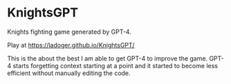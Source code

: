# KnightsGPT
Knights fighting game generated by GPT-4.

Play at https://ladoger.github.io/KnightsGPT/

This is the about the best I am able to get GPT-4 to improve the game. GPT-4 starts forgetting context starting at a point and it started to become less efficient without manually editing the code.
